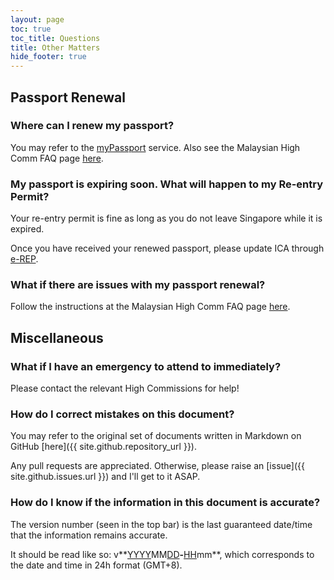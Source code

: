 ```yaml
---
layout: page
toc: true
toc_title: Questions
title: Other Matters
hide_footer: true
---
```


## Passport Renewal 


### Where can I renew my passport? 

You may refer to the [myPassport] service. Also see the Malaysian High Comm FAQ page [here][MHC FAQ].


### My passport is expiring soon. What will happen to my Re-entry Permit? 

Your re-entry permit is fine as long as you do not leave Singapore while it is expired.

Once you have received your renewed passport, please update ICA through [e-REP].


### What if there are issues with my passport renewal? 

Follow the instructions at the Malaysian High Comm FAQ page [here][MHC FAQ].


## Miscellaneous 

### What if I have an emergency to attend to immediately? 

Please contact the relevant High Commissions for help!


### How do I correct mistakes on this document? 

You may refer to the original set of documents written in Markdown on GitHub [here]({{ site.github.repository_url }}).

Any pull requests are appreciated. Otherwise, please raise an [issue]({{ site.github.issues.url }}) and I'll get to it ASAP.

### How do I know if the information in this document is accurate?

The version number (seen in the top bar) is the last guaranteed date/time that the information remains accurate.

It should be read like so: v**<u>YYYY</u>MM<u>DD</u>**-**<u>HH</u>mm**, which corresponds to the date and time in 24h format (GMT+8).

[myPassport]: https://eservices.imi.gov.my/myimms/myPassport?lang=en
[MHC FAQ]: http://tinyurl.com/jervois301
[e-REP]: https://www.ica.gov.sg/esvclandingpage/erep
